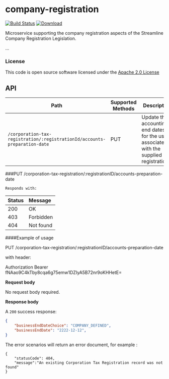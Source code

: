 # company-registration

[![Build Status](https://travis-ci.org/hmrc/company-registration.svg)](https://travis-ci.org/hmrc/company-registration) [ ![Download](https://api.bintray.com/packages/hmrc/releases/company-registration/images/download.svg) ](https://bintray.com/hmrc/releases/company-registration/_latestVersion)

Microservice supporting the company registration aspects of the Streamline Company Registration Legislation.

...

### License

This code is open source software licensed under the [Apache 2.0 License]("http://www.apache.org/licenses/LICENSE-2.0.html")

## API

| Path                                                                               | Supported Methods | Description  |
| ---------------------------------------------------------------------------------- | ------------------| ------------ |
|```/corporation-tax-registration/:registrationId/accounts-preparation-date```       |        PUT        | Update the accounting end dates for the user associated with the supplied registrationId|

###PUT /corporation-tax-registration/:registrationID/accounts-preparation-date

    Responds with:


| Status        | Message       |
|:--------------|:--------------|
| 200           | OK            |
| 403           | Forbidden     |
| 404           | Not found     |


####Example of usage

PUT /corporation-tax-registration/:registrationID/accounts-preparation-date

with header:

Authorization Bearer fNAao9C4kTby8cqa6g75emw1DZIyA5B72nr9oKHHetE=

**Request body**

No request body required.

**Response body**

A ```200``` success response:

```json
{
    "businessEndDateChoice": "COMPANY_DEFINED",
    "businessEndDate": "2222-12-12",
}
```

The error scenarios will return an error document, for example :
```
{
    "statusCode": 404,
    "message":"An existing Corporation Tax Registration record was not found"
}
```
